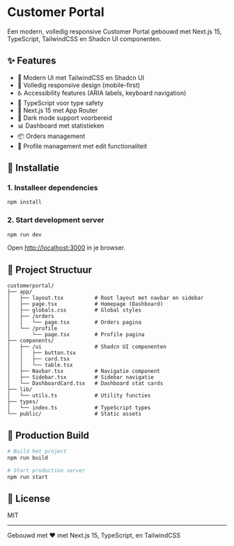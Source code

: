 # Customer Portal

Een modern, volledig responsive Customer Portal gebouwd met Next.js 15, TypeScript, TailwindCSS en Shadcn UI componenten.

## ✨ Features

- 🎨 Modern UI met TailwindCSS en Shadcn UI
- 📱 Volledig responsive design (mobile-first)
- ♿ Accessibility features (ARIA labels, keyboard navigation)
- 🎯 TypeScript voor type safety
- 🚀 Next.js 15 met App Router
- 🌙 Dark mode support voorbereid
- 📊 Dashboard met statistieken
- 📦 Orders management
- 👤 Profile management met edit functionaliteit

## 🚀 Installatie

### 1. Installeer dependencies

```bash
npm install
```

### 2. Start development server

```bash
npm run dev
```

Open [http://localhost:3000](http://localhost:3000) in je browser.

## 📁 Project Structuur

```
customerportal/
├── app/
│   ├── layout.tsx          # Root layout met navbar en sidebar
│   ├── page.tsx            # Homepage (Dashboard)
│   ├── globals.css         # Global styles
│   ├── /orders
│   │   └── page.tsx        # Orders pagina
│   └── /profile
│       └── page.tsx        # Profile pagina
├── components/
│   ├── /ui                 # Shadcn UI componenten
│   │   ├── button.tsx
│   │   ├── card.tsx
│   │   └── table.tsx
│   ├── Navbar.tsx          # Navigatie component
│   ├── Sidebar.tsx         # Sidebar navigatie
│   └── DashboardCard.tsx   # Dashboard stat cards
├── lib/
│   └── utils.ts            # Utility functies
├── types/
│   └── index.ts            # TypeScript types
└── public/                 # Static assets
```

## 🚀 Production Build

```bash
# Build het project
npm run build

# Start production server
npm run start
```

## 📄 License

MIT

---

Gebouwd met ❤️ met Next.js 15, TypeScript, en TailwindCSS